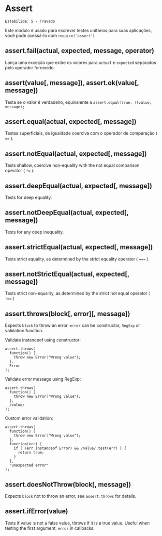 # Assert

    Estabilide: 5 - Travado
Este módulo é usado para escrever testes unitários para suas aplicações, 
você pode acessá-lo com `require('assert')` 

## assert.fail(actual, expected, message, operator)

Lança uma exceção que exibe os valores para `actual` e `expected` separados pelo operador fornecido.

## assert(value[, message]), assert.ok(value[, message])

Testa se o valor é verdadeiro, equivalente a `assert.equal(true, !!value, message);`

## assert.equal(actual, expected[, message])

Testes superficiais, de igualdade coerciva com o operador de comparação ( `==` ).

## assert.notEqual(actual, expected[, message])

Tests shallow, coercive non-equality with the not equal comparison operator ( `!=` ).

## assert.deepEqual(actual, expected[, message])

Tests for deep equality.

## assert.notDeepEqual(actual, expected[, message])

Tests for any deep inequality.

## assert.strictEqual(actual, expected[, message])

Tests strict equality, as determined by the strict equality operator ( `===` )

## assert.notStrictEqual(actual, expected[, message])

Tests strict non-equality, as determined by the strict not equal operator ( `!==` )

## assert.throws(block[, error][, message])

Expects `block` to throw an error. `error` can be constructor, `RegExp` or
validation function.

Validate instanceof using constructor:

    assert.throws(
      function() {
        throw new Error("Wrong value");
      },
      Error
    );

Validate error message using RegExp:

    assert.throws(
      function() {
        throw new Error("Wrong value");
      },
      /value/
    );

Custom error validation:

    assert.throws(
      function() {
        throw new Error("Wrong value");
      },
      function(err) {
        if ( (err instanceof Error) && /value/.test(err) ) {
          return true;
        }
      },
      "unexpected error"
    );

## assert.doesNotThrow(block[, message])

Expects `block` not to throw an error, see `assert.throws` for details.

## assert.ifError(value)

Tests if value is not a false value, throws if it is a true value. Useful when
testing the first argument, `error` in callbacks.
